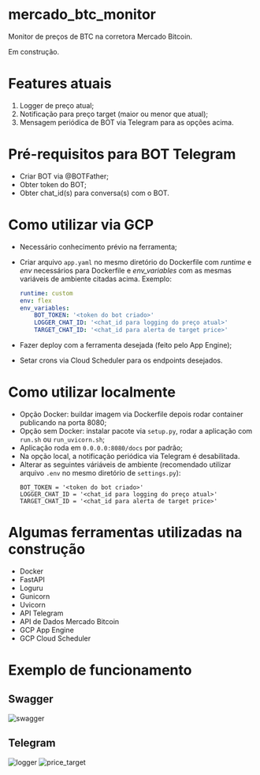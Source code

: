 # mercado_btc_monitor
Monitor de preços de BTC na corretora Mercado Bitcoin.

Em construção.

# Features atuais
1) Logger de preço atual;
2) Notificação para preço target (maior ou menor que atual);
3) Mensagem periódica de BOT via Telegram para as opções acima.


# Pré-requisitos para BOT Telegram
* Criar BOT via @BOTFather;
* Obter token do BOT;
* Obter chat_id(s) para conversa(s) com o BOT.


# Como utilizar via GCP
* Necessário conhecimento prévio na ferramenta;
* Criar arquivo `app.yaml` no mesmo diretório do Dockerfile com *runtime* e *env* necessários para Dockerfile e *env_variables* com as mesmas variáveis de ambiente citadas acima. Exemplo:

    ```yaml
    runtime: custom
    env: flex
    env_variables:
        BOT_TOKEN: '<token do bot criado>'
        LOGGER_CHAT_ID: '<chat_id para logging do preço atual>'
        TARGET_CHAT_ID: '<chat_id para alerta de target price>'
    ```

* Fazer deploy com a ferramenta desejada (feito pelo App Engine);
* Setar crons via Cloud Scheduler para os endpoints desejados.


# Como utilizar localmente
* Opção Docker: buildar imagem via Dockerfile depois rodar container publicando na porta 8080;
* Opção sem Docker: instalar pacote via `setup.py`, rodar a aplicação com `run.sh` ou `run_uvicorn.sh`;
* Aplicação roda em `0.0.0.0:8080/docs` por padrão;
* Na opção local, a notificação periódica via Telegram é desabilitada.
* Alterar as seguintes váriáveis de ambiente (recomendado utilizar arquivo `.env` no mesmo diretório de `settings.py`):
    ```.env
    BOT_TOKEN = '<token do bot criado>'
    LOGGER_CHAT_ID = '<chat_id para logging do preço atual>'
    TARGET_CHAT_ID = '<chat_id para alerta de target price>'
    ```


# Algumas ferramentas utilizadas na construção
* Docker
* FastAPI
* Loguru
* Gunicorn
* Uvicorn
* API Telegram
* API de Dados Mercado Bitcoin
* GCP App Engine
* GCP Cloud Scheduler

# Exemplo de funcionamento
## Swagger
![swagger](https://user-images.githubusercontent.com/42444599/103447287-c5466700-4c67-11eb-8752-21f3c6e639b5.png)

## Telegram
![logger](https://user-images.githubusercontent.com/42444599/103447296-e4dd8f80-4c67-11eb-8a89-561253339120.png)
![price_target](https://user-images.githubusercontent.com/42444599/103447301-0179c780-4c68-11eb-9053-77d1e086b915.png)
